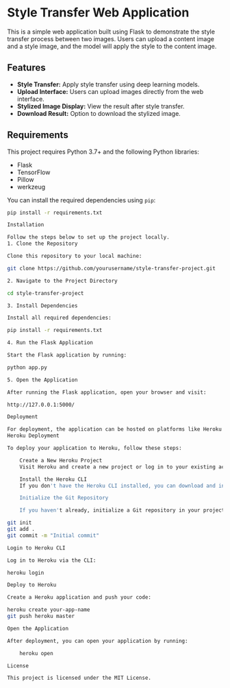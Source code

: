 # Style Transfer Web Application

This is a simple web application built using Flask to demonstrate the style transfer process between two images. Users can upload a content image and a style image, and the model will apply the style to the content image.

## Features

- **Style Transfer:** Apply style transfer using deep learning models.
- **Upload Interface:** Users can upload images directly from the web interface.
- **Stylized Image Display:** View the result after style transfer.
- **Download Result:** Option to download the stylized image.

## Requirements

This project requires Python 3.7+ and the following Python libraries:

- Flask
- TensorFlow
- Pillow
- werkzeug

You can install the required dependencies using `pip`:

```bash
pip install -r requirements.txt

Installation

Follow the steps below to set up the project locally.
1. Clone the Repository

Clone this repository to your local machine:

git clone https://github.com/yourusername/style-transfer-project.git

2. Navigate to the Project Directory

cd style-transfer-project

3. Install Dependencies

Install all required dependencies:

pip install -r requirements.txt

4. Run the Flask Application

Start the Flask application by running:

python app.py

5. Open the Application

After running the Flask application, open your browser and visit:

http://127.0.0.1:5000/

Deployment

For deployment, the application can be hosted on platforms like Heroku or PythonAnywhere.
Heroku Deployment

To deploy your application to Heroku, follow these steps:

    Create a New Heroku Project
    Visit Heroku and create a new project or log in to your existing account.

    Install the Heroku CLI
    If you don't have the Heroku CLI installed, you can download and install it from here.

    Initialize the Git Repository

    If you haven't already, initialize a Git repository in your project folder:

git init
git add .
git commit -m "Initial commit"

Login to Heroku CLI

Log in to Heroku via the CLI:

heroku login

Deploy to Heroku

Create a Heroku application and push your code:

heroku create your-app-name
git push heroku master

Open the Application

After deployment, you can open your application by running:

    heroku open

License

This project is licensed under the MIT License.
